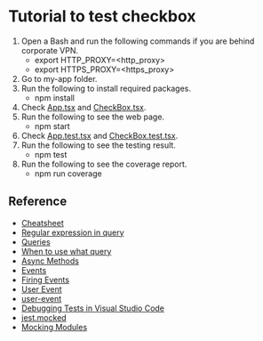 # Tutorial to test checkbox

1. Open a Bash and run the following commands if you are behind corporate VPN.
   - export HTTP_PROXY=<http_proxy>
   - export HTTPS_PROXY=<https_proxy>
2. Go to my-app folder.
3. Run the following to install required packages.
   - npm install
4. Check [App.tsx](./my-app/src/App.tsx) and [CheckBox.tsx](./my-app/src/CheckBox.tsx).
5. Run the following to see the web page.
   - npm start
6. Check [App.test.tsx](./my-app/src/App.test.tsx) and [CheckBox.test.tsx](./my-app/src/CheckBox.test.tsx).
7. Run the following to see the testing result.
   - npm test
8. Run the following to see the coverage report.
   - npm run coverage

## Reference

- [Cheatsheet](https://testing-library.com/docs/react-testing-library/cheatsheet)
- [Regular expression in query](https://testing-library.com/docs/queries/about/#textmatch)
- [Queries](https://testing-library.com/docs/react-testing-library/cheatsheet#queries)
- [When to use what query](https://testing-library.com/docs/queries/about/#priority)
- [Async Methods](https://testing-library.com/docs/dom-testing-library/api-async/)
- [Events](https://testing-library.com/docs/react-testing-library/cheatsheet#events)
- [Firing Events](https://testing-library.com/docs/dom-testing-library/api-events/)
- [User Event](https://testing-library.com/docs/user-event/intro/)
- [user-event](https://testing-library.com/docs/ecosystem-user-event/)
- [Debugging Tests in Visual Studio Code](https://create-react-app.dev/docs/debugging-tests/#debugging-tests-in-visual-studio-code)
- [jest.mocked](https://jestjs.io/docs/jest-object#jestmockedtitem-t-deep--false)
- [Mocking Modules](https://jestjs.io/docs/27.x/mock-functions#mocking-modules)
